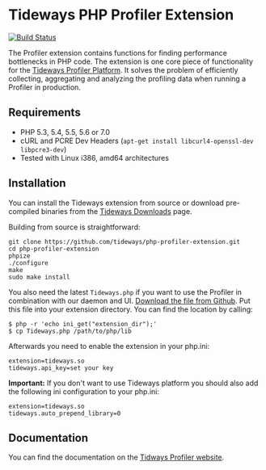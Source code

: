 # Tideways PHP Profiler Extension

[![Build Status](https://travis-ci.org/tideways/php-profiler-extension.svg?branch=master)](https://travis-ci.org/tideways/php-profiler-extension)

The Profiler extension contains functions for finding performance bottlenecks
in PHP code. The extension is one core piece of functionality for the [Tideways
Profiler Platform](https://tideways.io). It solves the problem of efficiently
collecting, aggregating and analyzing the profiling data when running a
Profiler in production.

## Requirements

- PHP 5.3, 5.4, 5.5, 5.6 or 7.0
- cURL and PCRE Dev Headers (`apt-get install libcurl4-openssl-dev libpcre3-dev`)
- Tested with Linux i386, amd64 architectures

## Installation

You can install the Tideways extension from source or download
pre-compiled binaries from the [Tideways Downloads](https://tideways.io/profiler/downloads) page.

Building from source is straightforward:

    git clone https://github.com/tideways/php-profiler-extension.git
    cd php-profiler-extension
    phpize
    ./configure
    make
    sudo make install

You also need the latest ``Tideways.php`` if you want to use the Profiler in combination with our daemon and UI.
[Download the file from Github](https://github.com/tideways/profiler/releases). Put this file into your
extension directory. You can find the location by calling:

    $ php -r 'echo ini_get("extension_dir");'
    $ cp Tideways.php /path/to/php/lib

Afterwards you need to enable the extension in your php.ini:

    extension=tideways.so
    tideways.api_key=set your key

**Important:** If you don't want to use Tideways platform you should also add the following ini configuration to
your php.ini:

    extension=tideways.so
    tideways.auto_prepend_library=0

## Documentation

You can find the documentation on the [Tidways Profiler
website](https://tideways.io/profiler/docs/setup/profiler-php-pecl-extension).

